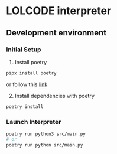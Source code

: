 # LOLCODE interpreter

## Development environment

### Initial Setup

1. Install poetry

```sh
pipx install poetry
```

or follow this [link](https://python-poetry.org/docs/)

2. Install dependencies with poetry

```sh
poetry install
```

### Launch Interpreter

```sh
poetry run python3 src/main.py
# or
poetry run python src/main.py
```
